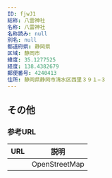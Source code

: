 ```yaml
---
ID: fjwJ1
総称: 八雲神社
名称: 八雲神社
名称読み: null
別名: null
都道府県: 静岡県
区域: 静岡市
緯度: 35.1277525
経度: 138.4382679
郵便番号: 4240413
住所: 静岡県静岡市清水区西里３９１−３
---
```


## その他

### 参考URL

| URL | 説明          |
| --- | ------------- |
|     | OpenStreetMap |
